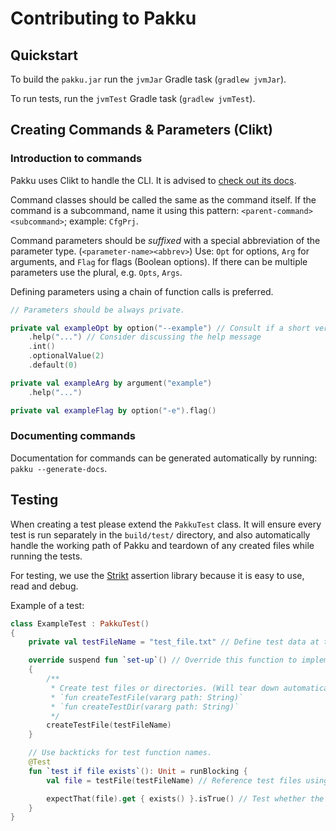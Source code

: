
# Contributing to Pakku

## Quickstart

To build the `pakku.jar` run the `jvmJar` Gradle task (`gradlew jvmJar`).

To run tests, run the `jvmTest` Gradle task (`gradlew jvmTest`).

## Creating Commands & Parameters (Clikt)

### Introduction to commands

Pakku uses Clikt to handle the CLI. It is advised to [check out its docs](https://ajalt.github.io/clikt/).

Command classes should be called the same as the command itself.
If the command is a subcommand, name it using this pattern: `<parent-command><subcommand>`; example: `CfgPrj`.

Command parameters should be _suffixed_ with a special abbreviation of the parameter type. (`<parameter-name><abbrev>`)
Use: `Opt` for options, `Arg` for arguments, and `Flag` for flags (Boolean options).
If there can be multiple parameters use the plural, e.g. `Opts`, `Args`.

Defining parameters using a chain of function calls is preferred.

```kt
// Parameters should be always private.

private val exampleOpt by option("--example") // Consult if a short version `-e` of the option is a good idea
    .help("...") // Consider discussing the help message
    .int()
    .optionalValue(2)
    .default(0)

private val exampleArg by argument("example")
    .help("...")

private val exampleFlag by option("-e").flag()
```

### Documenting commands

Documentation for commands can be generated automatically by running: `pakku --generate-docs`.

## Testing

When creating a test please extend the `PakkuTest` class. 
It will ensure every test is run separately in the `build/test/` directory,
and also automatically handle the working path of Pakku and teardown of any created files while running the tests.

For testing, we use the [Strikt](https://strikt.io/) assertion library because it is easy to use, read and debug.

Example of a test:

```kt
class ExampleTest : PakkuTest()
{
    private val testFileName = "test_file.txt" // Define test data at the top of the class

    override suspend fun `set-up`() // Override this function to implement set up
    { 
        /** 
         * Create test files or directories. (Will tear down automatically.)
         * `fun createTestFile(vararg path: String)`
         * `fun createTestDir(vararg path: String)`
         */
        createTestFile(testFileName)
    }

    // Use backticks for test function names.
    @Test
    fun `test if file exists`(): Unit = runBlocking {
        val file = testFile(testFileName) // Reference test files using `fun testFile(vararg path: String): Path`

        expectThat(file).get { exists() }.isTrue() // Test whether the file exists.
    }
}
```
